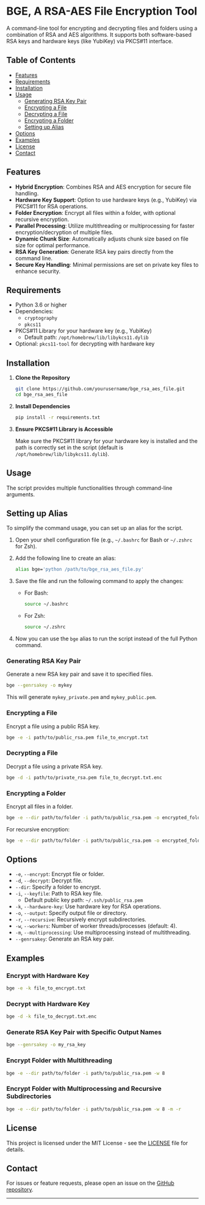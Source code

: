 
# BGE, A RSA-AES File Encryption Tool

A command-line tool for encrypting and decrypting files and folders using a combination of RSA and AES algorithms. It supports both software-based RSA keys and hardware keys (like YubiKey) via PKCS#11 interface.

## Table of Contents

- [Features](#features)
- [Requirements](#requirements)
- [Installation](#installation)
- [Usage](#usage)
  - [Generating RSA Key Pair](#generating-rsa-key-pair)
  - [Encrypting a File](#encrypting-a-file)
  - [Decrypting a File](#decrypting-a-file)
  - [Encrypting a Folder](#encrypting-a-folder)
  - [Setting up Alias](#setting-up-alias)
- [Options](#options)
- [Examples](#examples)
- [License](#license)
- [Contact](#contact)

## Features

- **Hybrid Encryption**: Combines RSA and AES encryption for secure file handling.
- **Hardware Key Support**: Option to use hardware keys (e.g., YubiKey) via PKCS#11 for RSA operations.
- **Folder Encryption**: Encrypt all files within a folder, with optional recursive encryption.
- **Parallel Processing**: Utilize multithreading or multiprocessing for faster encryption/decryption of multiple files.
- **Dynamic Chunk Size**: Automatically adjusts chunk size based on file size for optimal performance.
- **RSA Key Generation**: Generate RSA key pairs directly from the command line.
- **Secure Key Handling**: Minimal permissions are set on private key files to enhance security.

## Requirements

- Python 3.6 or higher
- Dependencies:
  - `cryptography`
  - `pkcs11`
- PKCS#11 Library for your hardware key (e.g., YubiKey)
  - Default path: `/opt/homebrew/lib/libykcs11.dylib`
- Optional: `pkcs11-tool` for decrypting with hardware key

## Installation

1. **Clone the Repository**

   ```bash
   git clone https://github.com/yourusername/bge_rsa_aes_file.git
   cd bge_rsa_aes_file
   ```

2. **Install Dependencies**

   ```bash
   pip install -r requirements.txt
   ```

3. **Ensure PKCS#11 Library is Accessible**

   Make sure the PKCS#11 library for your hardware key is installed and the path is correctly set in the script (default is `/opt/homebrew/lib/libykcs11.dylib`).

## Usage

The script provides multiple functionalities through command-line arguments.


## Setting up Alias

To simplify the command usage, you can set up an alias for the script.

1. Open your shell configuration file (e.g., `~/.bashrc` for Bash or `~/.zshrc` for Zsh).

2. Add the following line to create an alias:

   ```bash
   alias bge='python /path/to/bge_rsa_aes_file.py'
   ```

3. Save the file and run the following command to apply the changes:

   - For Bash:
     ```bash
     source ~/.bashrc
     ```

   - For Zsh:
     ```bash
     source ~/.zshrc
     ```

4. Now you can use the `bge` alias to run the script instead of the full Python command.

### Generating RSA Key Pair

Generate a new RSA key pair and save it to specified files.

```bash
bge --genrsakey -o mykey
```

This will generate `mykey_private.pem` and `mykey_public.pem`.

### Encrypting a File

Encrypt a file using a public RSA key.

```bash
bge -e -i path/to/public_rsa.pem file_to_encrypt.txt
```

### Decrypting a File

Decrypt a file using a private RSA key.

```bash
bge -d -i path/to/private_rsa.pem file_to_decrypt.txt.enc
```

### Encrypting a Folder

Encrypt all files in a folder.

```bash
bge -e --dir path/to/folder -i path/to/public_rsa.pem -o encrypted_folder
```

For recursive encryption:

```bash
bge -e --dir path/to/folder -i path/to/public_rsa.pem -o encrypted_folder -r
```


## Options

- `-e`, `--encrypt`: Encrypt file or folder.
- `-d`, `--decrypt`: Decrypt file.
- `--dir`: Specify a folder to encrypt.
- `-i`, `--keyfile`: Path to RSA key file.
  - Default public key path: `~/.ssh/public_rsa.pem`
- `-k`, `--hardware-key`: Use hardware key for RSA operations.
- `-o`, `--output`: Specify output file or directory.
- `-r`, `--recursive`: Recursively encrypt subdirectories.
- `-w`, `--workers`: Number of worker threads/processes (default: 4).
- `-m`, `--multiprocessing`: Use multiprocessing instead of multithreading.
- `--genrsakey`: Generate an RSA key pair.

## Examples

### Encrypt with Hardware Key

```bash
bge -e -k file_to_encrypt.txt
```

### Decrypt with Hardware Key

```bash
bge -d -k file_to_decrypt.txt.enc
```

### Generate RSA Key Pair with Specific Output Names

```bash
bge --genrsakey -o my_rsa_key
```

### Encrypt Folder with Multithreading

```bash
bge -e --dir path/to/folder -i path/to/public_rsa.pem -w 8
```

### Encrypt Folder with Multiprocessing and Recursive Subdirectories

```bash
bge -e --dir path/to/folder -i path/to/public_rsa.pem -w 8 -m -r
```

## License

This project is licensed under the MIT License - see the [LICENSE](LICENSE) file for details.

## Contact

For issues or feature requests, please open an issue on the [GitHub repository](https://github.com/yourusername/bge_rsa_aes_file).

---
